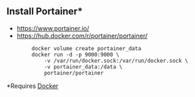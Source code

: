 ## Install Portainer*
* https://www.portainer.io/
* https://hub.docker.com/r/portainer/portainer/
```
        docker volume create portainer_data
        docker run -d -p 9000:9000 \
            -v /var/run/docker.sock:/var/run/docker.sock \
            -v portainer_data:/data \
            portainer/portainer
```
*Requires [Docker](./doc/install-docker.md)
